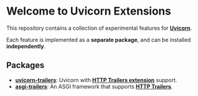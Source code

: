 # Welcome to Uvicorn Extensions

This repository contains a collection of experimental features for **[Uvicorn]**.

Each feature is implemented as a **separate package**, and can be installed **independently**.

## Packages

- **[uvicorn-trailers]**: Uvicorn with **[HTTP Trailers extension]** support.
- **[asgi-trailers]**: An ASGI framework that supports **[HTTP Trailers]**.


[Uvicorn]: https://www.uvicorn.org
[HTTP Trailers extension]: https://asgi.readthedocs.io/en/latest/extensions.html#http-trailers
[uvicorn-trailers]: packages/uvicorn-trailers.md
[asgi-trailers]: packages/asgi-trailers.md
[HTTP Trailers]: https://developer.mozilla.org/en-US/docs/Web/HTTP/Headers/Trailer
